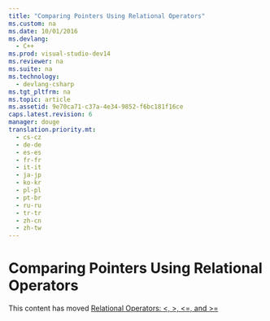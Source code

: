 ```yaml
---
title: "Comparing Pointers Using Relational Operators"
ms.custom: na
ms.date: 10/01/2016
ms.devlang: 
  - C++
ms.prod: visual-studio-dev14
ms.reviewer: na
ms.suite: na
ms.technology: 
  - devlang-csharp
ms.tgt_pltfrm: na
ms.topic: article
ms.assetid: 9e70ca71-c37a-4e34-9852-f6bc181f16ce
caps.latest.revision: 6
manager: douge
translation.priority.mt: 
  - cs-cz
  - de-de
  - es-es
  - fr-fr
  - it-it
  - ja-jp
  - ko-kr
  - pl-pl
  - pt-br
  - ru-ru
  - tr-tr
  - zh-cn
  - zh-tw
---
```

# Comparing Pointers Using Relational Operators
This content has moved [Relational Operators: <, >, <=, and >=](../Topic/Relational%20Operators:%20%3C,%20%3E,%20%3C=,%20and%20%3E=.md)